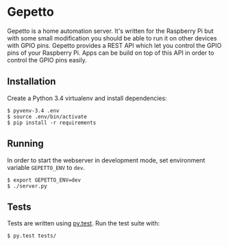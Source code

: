 Gepetto
=======
Gepetto is a home automation server. It's written for the Raspberry Pi but with
some small modification you should be able to run it on other devices with GPIO
pins. Gepetto provides a REST API which let you control the GPIO pins of your
Raspberry Pi. Apps can be build on top of this API in order to control the GPIO
pins easily.

Installation
------------
Create a Python 3.4 virtualenv and install dependencies:

    $ pyvenv-3.4 .env
    $ source .env/bin/activate
    $ pip install -r requirements

Running
-------
In order to start the webserver in development mode, set environment variable 
`GEPETTO_ENV` to `dev`.
    
    $ export GEPETTO_ENV=dev
    $ ./server.py

Tests
-----
Tests are written using [py.test][1]. Run the test suite with:

    $ py.test tests/

[1]:http://pytest.org
